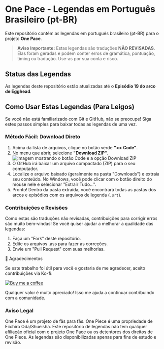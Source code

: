 # One Pace - Legendas em Português Brasileiro (pt-BR)

Este repositório contém as legendas em português brasileiro (pt-BR) para o projeto **One Pace**.

> **Aviso Importante:** Estas legendas são traduções **NÃO REVISADAS**. Elas foram geradas e podem conter erros de gramática, pontuação, timing ou tradução. Use-as por sua conta e risco.

## Status das Legendas

As legendas deste repositório estão atualizadas até o **Episódio 19 do arco de Egghead**.

## Como Usar Estas Legendas (Para Leigos)

Se você não está familiarizado com Git e GitHub, não se preocupe! Siga estes passos simples para baixar todas as legendas de uma vez.

### Método Fácil: Download Direto

1.  Acima da lista de arquivos, clique no botão verde **"<> Code"**.
2.  No menu que abrir, selecione **"Download ZIP"**.
    ![Imagem mostrando o botão Code e a opção Download ZIP](https://docs.github.com/assets/cb-79190/mw-1440/images/help/repository/code-button.webp)
3.  O GitHub irá baixar um arquivo compactado (ZIP) para o seu computador.
4.  Localize o arquivo baixado (geralmente na pasta "Downloads") e extraia seu conteúdo. No Windows, você pode clicar com o botão direito do mouse nele e selecionar "Extrair Tudo...".
5.  Pronto! Dentro da pasta extraída, você encontrará todas as pastas dos arcos e episódios com os arquivos de legenda (`.srt`).

### Contribuições e Revisões
Como estas são traduções não revisadas, contribuições para corrigir erros são muito bem-vindas! Se você quiser ajudar a melhorar a qualidade das legendas:

1. Faça um "Fork" deste repositório.
2. Edite os arquivos .ass para fazer as correções.
3. Envie um "Pull Request" com suas melhorias.

💝 Agradecimentos

Se este trabalho foi útil para você e gostaria de me agradecer, aceito contribuições via Ko-fi:

[![Buy me a coffee](https://ko-fi.com/img/githubbutton_sm.svg)](https://ko-fi.com/rcosb)

Qualquer valor é muito apreciado! Isso me ajuda a continuar contribuindo com a comunidade.

### Aviso Legal
One Pace é um projeto de fãs para fãs. One Piece é uma propriedade de Eiichiro Oda/Shueisha. Este repositório de legendas não tem qualquer afiliação oficial com o projeto One Pace ou os detentores dos direitos de One Piece. As legendas são disponibilizadas apenas para fins de estudo e revisão.
